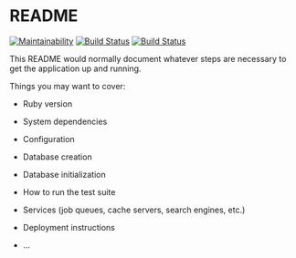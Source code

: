 # README

[![Maintainability](https://api.codeclimate.com/v1/badges/a99a88d28ad37a79dbf6/maintainability)](https://codeclimate.com/github/codeclimate/codeclimate/maintainability)
[![Build Status](https://travis-ci.org/Legatus88/flashcards.svg?branch=master)](https://travis-ci.org/Legatus88/flashcards)
[![Build Status](https://travis-ci.org/Legatus88/flashcards.svg?branch=seventh-task)](https://travis-ci.org/Legatus88/flashcards)

This README would normally document whatever steps are necessary to get the
application up and running.

Things you may want to cover:

* Ruby version

* System dependencies

* Configuration

* Database creation

* Database initialization

* How to run the test suite

* Services (job queues, cache servers, search engines, etc.)

* Deployment instructions

* ...
